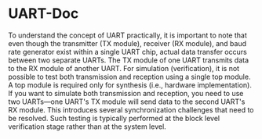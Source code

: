 # UART-Doc
To understand the concept of UART practically, it is important to note that even though 
the transmitter (TX module), receiver (RX module), and baud rate generator exist 
within a single UART chip, actual data transfer occurs between two separate UARTs. The 
TX module of one UART transmits data to the RX module of another UART. 
For simulation (verification), it is not possible to test both transmission and reception 
using a single top module. A top module is required only for synthesis (i.e., hardware 
implementation). 
If you want to simulate both transmission and reception, you need to use two 
UARTs—one UART's TX module will send data to the second UART's RX module. This 
introduces several synchronization challenges that need to be resolved. Such testing is 
typically performed at the block level verification stage rather than at the system level.
